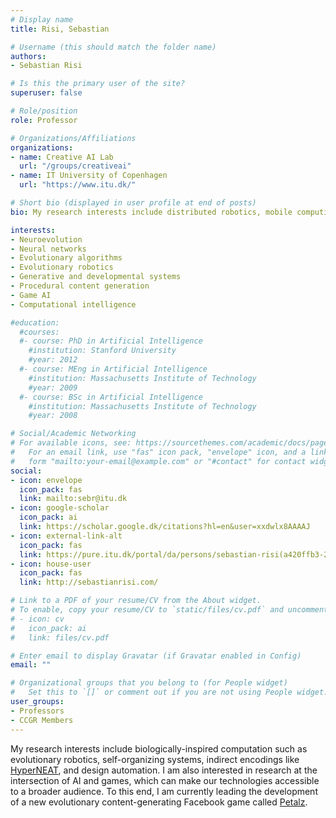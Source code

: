 ```yaml
---
# Display name
title: Risi, Sebastian

# Username (this should match the folder name)
authors:
- Sebastian Risi

# Is this the primary user of the site?
superuser: false

# Role/position
role: Professor

# Organizations/Affiliations
organizations:
- name: Creative AI Lab
  url: "/groups/creativeai"
- name: IT University of Copenhagen
  url: "https://www.itu.dk/"

# Short bio (displayed in user profile at end of posts)
bio: My research interests include distributed robotics, mobile computing and programmable matter.

interests:
- Neuroevolution
- Neural networks
- Evolutionary algorithms
- Evolutionary robotics
- Generative and developmental systems
- Procedural content generation
- Game AI
- Computational intelligence

#education:
  #courses:
  #- course: PhD in Artificial Intelligence
    #institution: Stanford University
    #year: 2012
  #- course: MEng in Artificial Intelligence
    #institution: Massachusetts Institute of Technology
    #year: 2009
  #- course: BSc in Artificial Intelligence
    #institution: Massachusetts Institute of Technology
    #year: 2008

# Social/Academic Networking
# For available icons, see: https://sourcethemes.com/academic/docs/page-builder/#icons
#   For an email link, use "fas" icon pack, "envelope" icon, and a link in the
#   form "mailto:your-email@example.com" or "#contact" for contact widget.
social:
- icon: envelope
  icon_pack: fas
  link: mailto:sebr@itu.dk
- icon: google-scholar
  icon_pack: ai
  link: https://scholar.google.dk/citations?hl=en&user=xxdwlx8AAAAJ
- icon: external-link-alt
  icon_pack: fas
  link: https://pure.itu.dk/portal/da/persons/sebastian-risi(a420ffb3-2ca6-4925-a25f-baaa5228fc15).html
- icon: house-user
  icon_pack: fas
  link: http://sebastianrisi.com/

# Link to a PDF of your resume/CV from the About widget.
# To enable, copy your resume/CV to `static/files/cv.pdf` and uncomment the lines below.
# - icon: cv
#   icon_pack: ai
#   link: files/cv.pdf

# Enter email to display Gravatar (if Gravatar enabled in Config)
email: ""

# Organizational groups that you belong to (for People widget)
#   Set this to `[]` or comment out if you are not using People widget.
user_groups:
- Professors
- CCGR Members
---
```


My research interests include biologically-inspired computation such as evolutionary robotics, self-organizing systems, indirect encodings like [HyperNEAT](http://eplex.cs.ucf.edu/hyperNEATpage/), and design automation.
 I am also interested in research at the intersection of AI and games, which can make our technologies accessible to a broader audience. To this end, I am currently leading the development of a new evolutionary content-generating Facebook game called [Petalz](https://apps.facebook.com/petalzgame/).